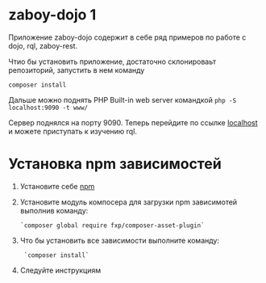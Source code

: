 # zaboy-dojo 1

Приложение zaboy-dojo содержит в себе ряд примеров по работе с dojo, rql, zaboy-rest.

Чтио бы установить приложение, достаточно склонироваьт репозиторий, запустить в нем команду 

`composer install`

Дальше можно поднять PHP Built-in web server командкой
`php -S localhost:9090 -t www/` 

Сервер поднялся на порту 9090.
Теперь перейдите по ссылке [localhost](http://localhost:9090/ "Localhost") и можете приступать к изучению rql.


# Установка npm зависимостей 

1) Установите себе [npm](https://www.npmjs.com/)

2) Установите модуль компосера для загрузки npm зависимотей выполнив команду:
       
       `composer global require fxp/composer-asset-plugin`

3) Что бы установить все зависимости выполните команду:
       
        `composer install`

4) Следуйте инструкциям
